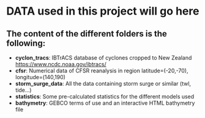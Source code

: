 # DATA used in this project will go here

The content of the different folders is the following:
---------------------------------------------------
- **cyclon_tracs**: IBTrACS database of cyclones cropped to New Zealand https://www.ncdc.noaa.gov/ibtracs/
- **cfsr**: Numerical data of CFSR reanalysis in region latitude=(-20,-70), longitude=(140,190)
- **storm_surge_data**: All the data containing storm surge or similar (twl, tide...)
- **statistics**: Some pre-calculated statistics for the different models used
- **bathymetry**: GEBCO terms of use and an interactive HTML bathymetry file
